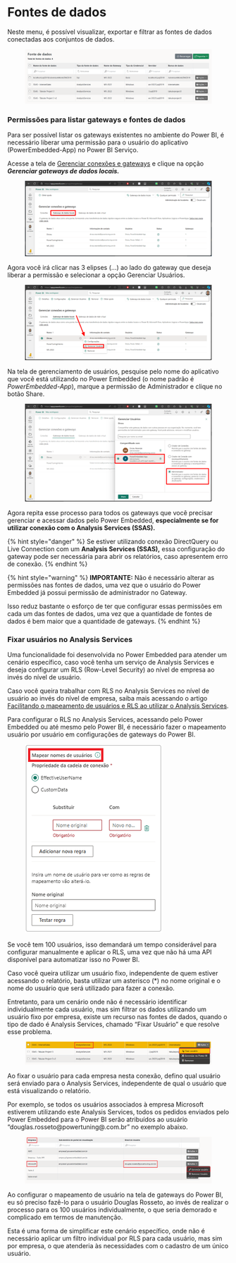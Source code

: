 # Fontes de dados

Neste menu, é possível visualizar, exportar e filtrar as fontes de dados conectadas aos conjuntos de dados.

<figure><img src="../../.gitbook/assets/image (302).png" alt=""><figcaption></figcaption></figure>

### Permissões para listar gateways e fontes de dados

Para ser possível listar os gateways existentes no ambiente do Power BI, é necessário liberar uma permissão para o usuário do aplicativo (PowerEmbedded-App) no Power BI Serviço.

Acesse a tela de [Gerenciar conexões e gateways](https://app.powerbi.com/groups/me/gateways) e clique na opção _**Gerenciar gateways de dados locais.**_

<figure><img src="../../.gitbook/assets/image (299).png" alt=""><figcaption></figcaption></figure>

Agora você irá clicar nas 3 elipses (…) ao lado do gateway que deseja liberar a permissão e selecionar a opção Gerenciar Usuários.

<figure><img src="../../.gitbook/assets/image (300).png" alt=""><figcaption></figcaption></figure>

Na tela de gerenciamento de usuários, pesquise pelo nome do aplicativo que você está utilizando no Power Embedded (o nome padrão é _PowerEmbedded-App_), marque a permissão de Administrador e clique no botão Share.

<figure><img src="../../.gitbook/assets/image (301).png" alt=""><figcaption></figcaption></figure>

Agora repita esse processo para todos os gateways que você precisar gerenciar e acessar dados pelo Power Embedded, **especialmente se for utilizar conexão com o Analysis Services (SSAS).**

{% hint style="danger" %}
Se estiver utilizando conexão DirectQuery ou Live Connection com um **Analysis Services (SSAS),** essa configuração do gateway pode ser necessária para abrir os relatórios, caso apresentem erro de conexão.
{% endhint %}

{% hint style="warning" %}
**IMPORTANTE:** Não é necessário alterar as permissões nas fontes de dados, uma vez que o usuário do Power Embedded já possui permissão de administrador no Gateway.&#x20;

Isso reduz bastante o esforço de ter que configurar essas permissões em cada um das fontes de dados, uma vez que a quantidade de fontes de dados é bem maior que a quantidade de gateways.
{% endhint %}



### Fixar usuários no Analysis Services

Uma funcionalidade foi desenvolvida no Power Embedded para atender um cenário específico, caso você tenha um serviço de Analysis Services e deseja configurar um RLS (Row-Level Security) ao nível de empresa ao invés do nível de usuário.

Caso você queira trabalhar com RLS no Analysis Services no nível de usuário ao invés do nível de empresa, saiba mais acessando o artigo [Facilitando o mapeamento de usuários e RLS ao utilizar o Analysis Services](https://powerembedded.com.br/facilitando-o-mapeamento-de-usuarios-e-rls-ao-utilizar-o-analysis-services/).

Para configurar o RLS no Analysis Services, acessando pelo Power Embedded ou até mesmo pelo Power BI, é necessário fazer o mapeamento usuário por usuário em configurações de gateways do Power BI.

<div align="left">

<figure><img src="../../.gitbook/assets/image (303).png" alt=""><figcaption></figcaption></figure>

</div>

Se você tem 100 usuários, isso demandará um tempo considerável para configurar manualmente e aplicar o RLS, uma vez que não há uma API disponível para automatizar isso no Power BI.

Caso você queira utilizar um usuário fixo, independente de quem estiver acessando o relatório, basta utilizar um asterisco (\*) no nome original e o nome do usuário que será utilizado para fazer a conexão.

Entretanto, para um cenário onde não é necessário identificar individualmente cada usuário, mas sim filtrar os dados utilizando um usuário fixo por empresa, existe um recurso nas fontes de dados, quando o tipo de dado é Analysis Services, chamado “Fixar Usuário” e que resolve esse problema.

<figure><img src="../../.gitbook/assets/image (304).png" alt=""><figcaption></figcaption></figure>

Ao fixar o usuário para cada empresa nesta conexão, defino qual usuário será enviado para o Analysis Services, independente de qual o usuário que está visualizando o relatório.&#x20;

Por exemplo, se todos os usuários associados à empresa Microsoft estiverem utilizando este Analysis Services, todos os pedidos enviados pelo Power Embedded para o Power BI serão atribuídos ao usuário “douglas.rosseto@powertuning@.com.br” no exemplo abaixo.

<figure><img src="../../.gitbook/assets/image (305).png" alt=""><figcaption></figcaption></figure>

Ao configurar o mapeamento de usuário na tela de gateways do Power BI, eu só preciso fazê-lo para o usuário Douglas Rosseto, ao invés de realizar o processo para os 100 usuários individualmente, o que seria demorado e complicado em termos de manutenção.

Esta é uma forma de simplificar este cenário específico, onde não é necessário aplicar um filtro individual por RLS para cada usuário, mas sim por empresa, o que atenderia às necessidades com o cadastro de um único usuário.

